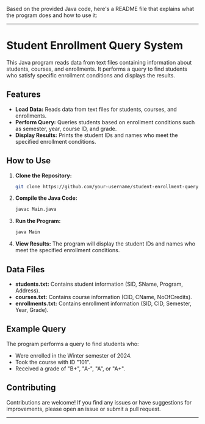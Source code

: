 Based on the provided Java code, here's a README file that explains what the program does and how to use it:

---

# Student Enrollment Query System

This Java program reads data from text files containing information about students, courses, and enrollments. It performs a query to find students who satisfy specific enrollment conditions and displays the results.

## Features

- **Load Data:** Reads data from text files for students, courses, and enrollments.
- **Perform Query:** Queries students based on enrollment conditions such as semester, year, course ID, and grade.
- **Display Results:** Prints the student IDs and names who meet the specified enrollment conditions.

## How to Use

1. **Clone the Repository:**
   ```bash
   git clone https://github.com/your-username/student-enrollment-query.git
   ```

2. **Compile the Java Code:**
   ```bash
   javac Main.java
   ```

3. **Run the Program:**
   ```bash
   java Main
   ```

4. **View Results:**
   The program will display the student IDs and names who meet the specified enrollment conditions.

## Data Files

- **students.txt:** Contains student information (SID, SName, Program, Address).
- **courses.txt:** Contains course information (CID, CName, NoOfCredits).
- **enrollments.txt:** Contains enrollment information (SID, CID, Semester, Year, Grade).

## Example Query

The program performs a query to find students who:
- Were enrolled in the Winter semester of 2024.
- Took the course with ID "101".
- Received a grade of "B+", "A-", "A", or "A+".

## Contributing

Contributions are welcome! If you find any issues or have suggestions for improvements, please open an issue or submit a pull request.

---
